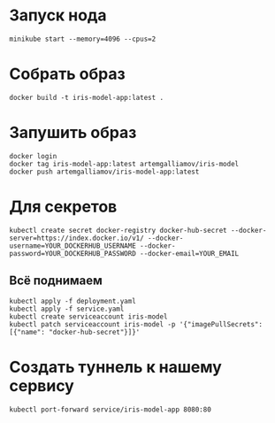 # Запуск нода 
```
minikube start --memory=4096 --cpus=2
```

# Собрать образ
```
docker build -t iris-model-app:latest .   
```

# Запушить образ
```
docker login
docker tag iris-model-app:latest artemgalliamov/iris-model
docker push artemgalliamov/iris-model-app:latest
```

# Для секретов
```
kubectl create secret docker-registry docker-hub-secret --docker-server=https://index.docker.io/v1/ --docker-username=YOUR_DOCKERHUB_USERNAME --docker-password=YOUR_DOCKERHUB_PASSWORD --docker-email=YOUR_EMAIL
```

## Всё поднимаем
```
kubectl apply -f deployment.yaml
kubectl apply -f service.yaml
kubectl create serviceaccount iris-model
kubectl patch serviceaccount iris-model -p '{"imagePullSecrets": [{"name": "docker-hub-secret"}]}'
```

# Создать туннель к нашему сервису
```
kubectl port-forward service/iris-model-app 8080:80
```